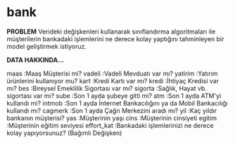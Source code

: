# bank 

**PROBLEM**
Verideki değişkenleri kullanarak sınıflandırma algoritmaları ile müşterilerin bankadaki işlemlerini ne derece kolay yaptığını tahminleyen bir model geliştirmek istiyoruz.

**DATA HAKKINDA...**

maas :Maaş Müşterisi mi?
vadeli :Vadeli Mevduatı var mı?
yatirim :Yatırım ürünlerini kullanıyor mu?
kart :Kredi Kartı var mı?
kredi :İhtiyaç Kredisi var mı?
bes :Bireysel Emeklilik Sigortası var mı?
sigorta :Sağlık, Hayat vb. sigortası var mı?
sube :Son 1 ayda şubeye gitti mi?
atm :Son 1 ayda ATM'yi kullandı mi?
intmob :Son 1 ayda İnternet Bankacılığını ya da Mobil Bankacılığı kullandı mı?
cagmerk :Son 1 ayda Çağrı Merkezini aradı mı?
yil :Kaç yıldır bankanın müşterisi?
yas :Müşterinin yaşı
cins :Müşterinin cinsiyeti
egitim :Müşterinin eğitim seviyesi
effort_kat :Bankadaki işlemlerinizi ne derece kolay yapıyorsunuz? (Bağımlı Değişken)